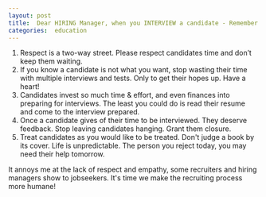 ```yaml
---
layout: post
title:  Dear HIRING Manager, when you INTERVIEW a candidate - Remember these 5 things
categories:  education
---
```


1. Respect is a two-way street.  Please respect candidates time and don’t keep them waiting.
2. If you know a candidate is not what you want, stop wasting their time with multiple interviews and tests. Only to get their hopes up. Have a heart!
3. Candidates invest so much time & effort, and even finances into preparing for interviews. The least you could do is read their resume and come to the interview prepared.
4. Once a candidate gives of their time to be interviewed. They deserve feedback. Stop leaving candidates hanging. Grant them closure. 
5. Treat candidates as you would like to be treated. Don't judge a book by its cover. Life is unpredictable. The person you reject today, you may need their help tomorrow. 

It annoys me at the lack of respect and empathy, some recruiters and hiring managers show to jobseekers. It's time we make the recruiting process more humane!